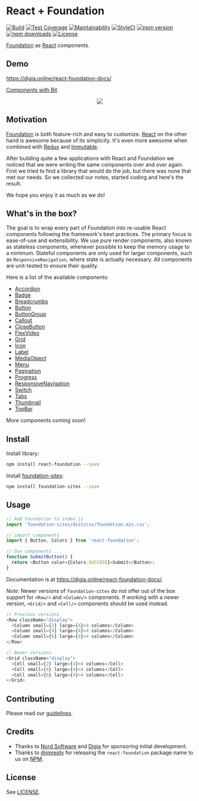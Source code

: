 # React + Foundation

[![Build](https://github.com/digiaonline/react-foundation/actions/workflows/test.yml/badge.svg)](https://github.com/digiaonline/react-foundation/actions)
[![Test Coverage](https://api.codeclimate.com/v1/badges/ea90da79f63c9d5dab1a/test_coverage)](https://codeclimate.com/github/digiaonline/react-foundation/test_coverage)
[![Maintainability](https://api.codeclimate.com/v1/badges/ea90da79f63c9d5dab1a/maintainability)](https://codeclimate.com/github/digiaonline/react-foundation/maintainability)
[![StyleCI](https://styleci.io/repos/53612920/shield?style=flat)](https://styleci.io/repos/53612920)
[![npm version](https://img.shields.io/npm/v/react-foundation.svg)](https://www.npmjs.com/package/react-foundation)
[![npm downloads](https://img.shields.io/npm/dt/react-foundation.svg)](https://www.npmjs.com/package/react-foundation)
[![License](https://img.shields.io/badge/license-MIT-blue.svg)](https://raw.githubusercontent.com/digiaonline/react-foundation/master/LICENSE)

[Foundation](https://get.foundation/sites/docs/) as [React](https://reactjs.org/) components.

## Demo

https://digia.online/react-foundation-docs/

[Components with Bit](https://bit.dev/digiaonline/react-foundation)

<p align="center">
  <a href="https://bitsrc.io/digiaonline/react-foundation"><img src="https://i.imagesup.co/images2/0__05c740dc39b7e2.jpg"></a>
</p>


## Motivation

[Foundation](https://get.foundation/sites/docs/) is both feature-rich and easy to customize.
[React](https://reactjs.org/) on the other hand is awesome because of its simplicity.
It's even more awesome when combined with
[Redux](https://redux.js.org/) and [Immutable](https://immutable-js.com/).

After building quite a few applications with React and Foundation we noticed that we were writing the
same components over and over again. First we tried to find a library that would do the job,
but there was none that met our needs. So we collected our notes, started coding and here's the result.

We hope you enjoy it as much as we do!

## What's in the box?

The goal is to wrap every part of Foundation into re-usable React components following the framework's
best practices. The primary focus is ease-of-use and extensibility. We use pure render components,
also known as stateless components, whenever possible to keep the memory usage to a minimum. Stateful
components are only used for larger components, such as `ResponsiveNavigation`, where state is actually necessary.
All components are unit-tested to ensure their quality.

Here is a list of the available components:

* [Accordion](src/components/accordion.js)
* [Badge](src/components/badge.js)
* [Breadcrumbs](src/components/breadcrumbs.js)
* [Button](src/components/button.js)
* [ButtonGroup](src/components/button-group.js)
* [Callout](src/components/callout.js)
* [CloseButton](src/components/close-button.js)
* [FlexVideo](src/components/flex-video.js)
* [Grid](src/components/grid.js)
* [Icon](src/components/icon.js)
* [Label](src/components/label.js)
* [MediaObject](src/components/media-object.js)
* [Menu](src/components/menu.js)
* [Pagination](src/components/pagination.js)
* [Progress](src/components/progress-bar.js)
* [ResponsiveNavigation](src/components/responsive.js)
* [Switch](src/components/switch.js)
* [Tabs](src/components/tabs.js)
* [Thumbnail](src/components/thumbnail.js)
* [TopBar](src/components/top-bar.js)

More components coming soon!

## Install

Install library:

```bash
npm install react-foundation --save
```

Install [foundation-sites](https://www.npmjs.com/package/foundation-sites):

```bash
npm install foundation-sites --save
```

## Usage

```js
// Add Foundation to index.js
import 'foundation-sites/dist/css/foundation.min.css';

// import components
import { Button, Colors } from 'react-foundation';

// Use components ...
function SubmitButton() {
  return <Button color={Colors.SUCCESS}>Submit</Button>;
}
```

Documentation is at https://digia.online/react-foundation-docs/.

*Note:* Newer versions of `foundation-sites` do not offer out of the box support for `<Row/>` and `<Column/>` components. If working with a newer version, `<Grid/>` and `<Cell/>` components should be used instead.

```js
// Previous versions
<Row className="display">
  <Column small={2} large={4}>4 columns</Column>
  <Column small={4} large={4}>4 columns</Column>
  <Column small={6} large={4}>4 columns</Column>
</Row>

// Newer versions
<Grid className="display">
  <Cell small={2} large={4}>4 columns</Cell>
  <Cell small={4} large={4}>4 columns</Cell>
  <Cell small={6} large={4}>4 columns</Cell>
</Grid>
```

## Contributing

Please read our [guidelines](.github/CONTRIBUTING.md).

## Credits

* Thanks to [Nord Software](https://twitter.com/nordsoftware) and [Digia](https://digia.com/en/) for sponsoring initial development.
* Thanks to [@jmreidy](https://github.com/jmreidy) for releasing the `react-foundation` package name to us on [NPM](https://www.npmjs.com/).

## License

See [LICENSE](LICENSE).
